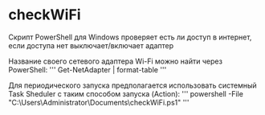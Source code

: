 # checkWiFi
Скрипт PowerShell для Windows проверяет есть ли доступ в интернет, если доступа нет выключает/включает адаптер

Название своего сетевого адаптера Wi-Fi можно найти через PowerShell:
'''
Get-NetAdapter | format-table
'''

Для периодического запуска предполагается использовать системный Task Sheduler с таким способом запуска (Action):
'''
powershell -File "C:\Users\Administrator\Documents\checkWiFi.ps1"
'''